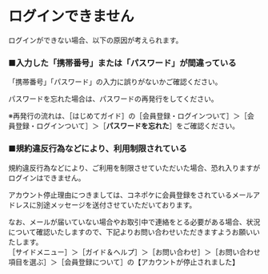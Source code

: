# ログインできません

ログインができない場合、以下の原因が考えられます。

### ■入力した「携帯番号」または「パスワード」が間違っている

「携帯番号」「パスワード」の入力に誤りがないかご確認ください。

パスワードを忘れた場合は、パスワードの再発行をしてください。

※再発行の流れは、［はじめてガイド］の［会員登録・ログインついて］＞［会員登録・ログインついて］＞［**パスワードを忘れた**］をご確認ください。

### ■規約違反行為などにより、利用制限されている

規約違反行為などにより、ご利用を制限させていただいた場合、恐れ入りますがログインはできません。

アカウント停止理由につきましては、コネポケに会員登録をされているメールアドレスに別途メッセージを送付させていただいております。

なお、メールが届いていない場合やお取引中で連絡をとる必要がある場合、状況について確認いたしますので、下記よりお問い合わせいただきますようお願いいたします。  
［サイドメニュー］＞［ガイド＆ヘルプ］＞［お問い合わせ］＞［お問い合わせ項目を選ぶ］＞［会員登録について］の【アカウントが停止されました】
